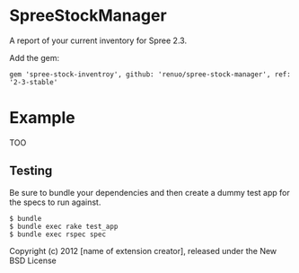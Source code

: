 SpreeStockManager
=================

A report of your current inventory for Spree  2.3.

Add the gem:

    gem 'spree-stock-inventroy', github: 'renuo/spree-stock-manager', ref: '2-3-stable'


Example
=======

TOO

Testing
-------

Be sure to bundle your dependencies and then create a dummy test app for the specs to run against.

    $ bundle
    $ bundle exec rake test_app
    $ bundle exec rspec spec

Copyright (c) 2012 [name of extension creator], released under the New BSD License
